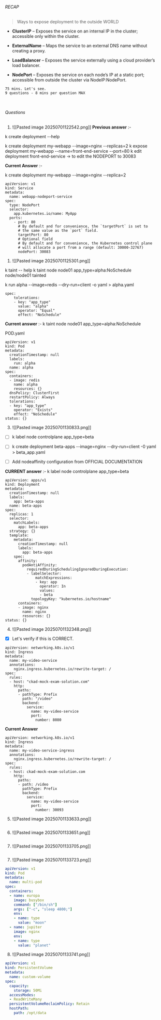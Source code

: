###### RECAP 

>Ways to expose deployment to the outside WORLD 

- **ClusterIP** – Exposes the service on an internal IP in the cluster; accessible only within the cluster.
    
- **ExternalName** – Maps the service to an external DNS name without creating a proxy.
    
- **LoadBalancer** – Exposes the service externally using a cloud provider’s load balancer.
    
- **NodePort** – Exposes the service on each node’s IP at a static port; accessible from outside the cluster via NodeIP:NodePort.

```
75 mins. Let's see.
9 questions - 8 mins per question MAX



```

###### Questions

1) ![[Pasted image 20250701122542.png]]
**Previous answer** :- 


k create deployment --help

k create deployment my-webapp --image=nginx --replicas=2
k expose deployment my-webapp --name=front-end-service --port=80 
k edit deployment front-end-service -> to edit the NODEPORT to 30083

**Current Answer**  :- 

k create deployment my-webapp --image=nginx --replica=2
```
apiVersion: v1
kind: Service
metadata:
  name: webapp-nodeport-service
spec:
  type: NodePort
  selector:
    app.kubernetes.io/name: MyApp
  ports:
    - port: 80
      # By default and for convenience, the `targetPort` is set to
      # the same value as the `port` field.
      targetPort: 80
      # Optional field
      # By default and for convenience, the Kubernetes control plane
      # will allocate a port from a range (default: 30000-32767)
      nodePort: 30083
```
1) ![[Pasted image 20250701125301.png]]

k taint -- help 
k taint node node01 app_type=alpha:NoSchedule
node/node01 tainted

k run alpha --image=redis --dry-run=client -o yaml > alpha.yaml

```
spec: 
	tolerations: 
	- key: "app_type"
	  value: "alpha" 
	  operator: "Equal"
	  effect: "NoSchedule"
```


**Current answer** :- 
k taint node node01 app_type=alpha:NoSchedule


POD.yaml
```
apiVersion: v1
kind: Pod
metadata:
  creationTimestamp: null
  labels:
    run: alpha
  name: alpha
spec:
  containers:
  - image: redis
    name: alpha
    resources: {}
  dnsPolicy: ClusterFirst
  restartPolicy: Always
  tolerations:
  - key: "app_type"
    operator: "Exists"
    effect: "NoSchedule"
status: {}
```


3) ![[Pasted image 20250701130833.png]]

- [ ] k label node controlplane app_type=beta

- [ ] k create deployment beta-apps --image=nginx --dry-run=client -0 yaml > beta_app.yaml

- [ ] Add nodeaffinity configuration from OFFICIAL DOCUMENTATION


**CURRENT answer** :- 
 k label node controlplane app_type=beta
 
```
apiVersion: apps/v1
kind: Deployment
metadata:
  creationTimestamp: null
  labels:
    app: beta-apps
  name: beta-apps
spec:
  replicas: 1
  selector:
    matchLabels:
      app: beta-apps
  strategy: {}
  template:
    metadata:
      creationTimestamp: null
      labels:
        app: beta-apps
    spec:
      affinity:
        podAntiAffinity:
          requiredDuringSchedulingIgnoredDuringExecution:
          - labelSelector:
              matchExpressions:
              - key: app
                operator: In
                values:
                - beta
            topologyKey: "kubernetes.io/hostname"
      containers:
      - image: nginx
        name: nginx
        resources: {}
status: {}
```

4) ![[Pasted image 20250701132348.png]]

- [x] Let's verify if this is CORRECT.

```
apiVersion: networking.k8s.io/v1
kind: Ingress
metadata:
  name: my-video-service
  annotations:
    nginx.ingress.kubernetes.io/rewrite-target: /
spec:
  rules:
  - host: "ckad-mock-exam-solution.com"
    http:
      paths:
      - pathType: Prefix
        path: "/video"
        backend:
          service:
            name: my-video-service
            port:
              number: 8080
```

**Current Answer**

```
apiVersion: networking.k8s.io/v1
kind: Ingress
metadata:
  name: my-video-service-ingress
  annotations:
    nginx.ingress.kubernetes.io/rewrite-target: /
spec:
  rules:
  - host: ckad-mock-exam-solution.com
    http:
      paths:
      - path: /video
        pathType: Prefix
        backend:
          service:
            name: my-video-service
            port:
              number: 30093
```

5) ![[Pasted image 20250701133633.png]]

```

```


6) ![[Pasted image 20250701133651.png]]

```

```



7) ![[Pasted image 20250701133705.png]]


```

```


7) ![[Pasted image 20250701133723.png]]

```yaml
apiVersion: v1
kind: Pod
metadata:
  name: multi-pod
spec:
  containers:
  - name: europa
    image: busybox
    command: ["/bin/sh"]
    args: ["-c", "sleep 4800;"]
    env:
    - name: type
      value: "moon"
  - name: jupiter
    image: nginx
    env:
    - name: type
      value: "planet"  
```



8) ![[Pasted image 20250701133741.png]]


```yaml
apiVersion: v1
kind: PersistentVolume
metadata:
  name: custom-volume
spec:
  capacity:
    storage: 50Mi
  accessModes:
  - ReadWriteMany
  persistentVolumeReclaimPolicy: Retain
  hostPath:
    path: /opt/data
```

